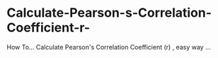 # Calculate-Pearson-s-Correlation-Coefficient-r-
How To... Calculate Pearson's Correlation Coefficient (r) , easy way ...
